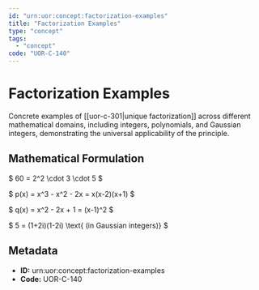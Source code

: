 ```yaml
---
id: "urn:uor:concept:factorization-examples"
title: "Factorization Examples"
type: "concept"
tags:
  - "concept"
code: "UOR-C-140"
---
```


# Factorization Examples

Concrete examples of [[uor-c-301|unique factorization]] across different mathematical domains, including integers, polynomials, and Gaussian integers, demonstrating the universal applicability of the principle.

## Mathematical Formulation

$
60 = 2^2 \cdot 3 \cdot 5
$

$
p(x) = x^3 - x^2 - 2x = x(x-2)(x+1)
$

$
q(x) = x^2 - 2x + 1 = (x-1)^2
$

$
5 = (1+2i)(1-2i) \text{ (in Gaussian integers)}
$

## Metadata

- **ID:** urn:uor:concept:factorization-examples
- **Code:** UOR-C-140
